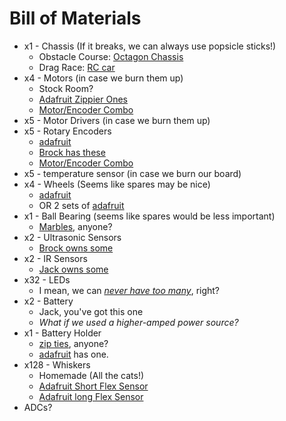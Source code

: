 # Bill of Materials
- x1 - Chassis (If it breaks, we can always use popsicle sticks!)
  - Obstacle Course: [Octagon Chassis](https://www.adafruit.com/product/4466)
  - Drag Race: [RC car](https://a.co/d/haKVwfe)
- x4 - Motors (in case we burn them up)
  - Stock Room?
  - [Adafruit Zippier Ones](https://www.adafruit.com/product/3777)
  - [Motor/Encoder Combo](https://a.co/d/baZXsuo)
- x5 - Motor Drivers (in case we burn them up)
- x5 - Rotary Encoders
  - [adafruit](https://www.adafruit.com/product/4991)
  - [Brock has these](https://a.co/d/gRUY2s8)
  - [Motor/Encoder Combo](https://a.co/d/baZXsuo)
- x5 - temperature sensor (in case we burn our board)
- x4 - Wheels (Seems like spares may be nice)
  - [adafruit](https://www.adafruit.com/product/3763)
  - OR 2 sets of [adafruit](https://www.adafruit.com/product/4990)
- x1 - Ball Bearing (seems like spares would be less important)
  - [Marbles](https://a.co/d/cl1yvs8), anyone?
- x2 - Ultrasonic Sensors
  - [Brock owns some](https://www.electroschematics.com/hc-sr04-datasheet/)
- x2 - IR Sensors
  - [Jack owns some](https://www.digikey.com/en/htmldatasheets/production/117932/0/0/1/tcrt5000l.html)
- x32 - LEDs
  - I mean, we can [*never have too many*](https://a.co/d/3lupUKW), right?
- x2 - Battery
  - Jack, you've got this one
  - *What if we used a higher-amped power source?*
- x1 - Battery Holder
  - [zip ties](https://a.co/d/apTf1r2), anyone?
  - [adafruit](https://www.adafruit.com/product/3905) has one.
- x128 - Whiskers
  - Homemade (All the cats!)
  - [Adafruit Short Flex Sensor](https://www.adafruit.com/product/1070)
  - [Adafruit long Flex Sensor](https://www.adafruit.com/product/182)
- ADCs?